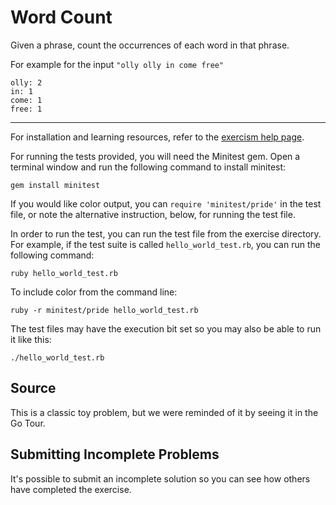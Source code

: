 # Word Count

Given a phrase, count the occurrences of each word in that phrase.

For example for the input `"olly olly in come free"`

```plain
olly: 2
in: 1
come: 1
free: 1
```


* * * *

For installation and learning resources, refer to the
[exercism help page](http://exercism.io/languages/ruby).

For running the tests provided, you will need the Minitest gem. Open a
terminal window and run the following command to install minitest:

    gem install minitest

If you would like color output, you can `require 'minitest/pride'` in
the test file, or note the alternative instruction, below, for running
the test file.

In order to run the test, you can run the test file from the exercise
directory. For example, if the test suite is called
`hello_world_test.rb`, you can run the following command:

    ruby hello_world_test.rb

To include color from the command line:

    ruby -r minitest/pride hello_world_test.rb

The test files may have the execution bit set so you may also be able to
run it like this:

    ./hello_world_test.rb

## Source

This is a classic toy problem, but we were reminded of it by seeing it in the Go Tour.

## Submitting Incomplete Problems
It's possible to submit an incomplete solution so you can see how others have completed the exercise.

